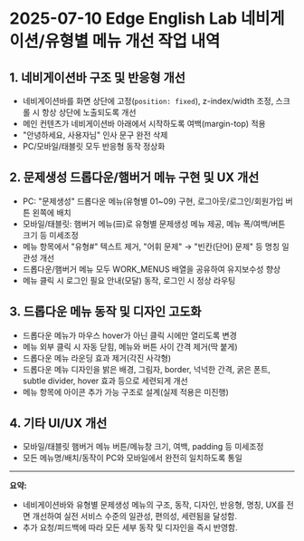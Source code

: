 # 2025-07-10 Edge English Lab 네비게이션/유형별 메뉴 개선 작업 내역

## 1. 네비게이션바 구조 및 반응형 개선
- 네비게이션바를 화면 상단에 고정(`position: fixed`), z-index/width 조정, 스크롤 시 항상 상단에 노출되도록 개선
- 메인 컨텐츠가 네비게이션바 아래에서 시작하도록 여백(margin-top) 적용
- "안녕하세요, 사용자님" 인사 문구 완전 삭제
- PC/모바일/태블릿 모두 반응형 동작 정상화

## 2. 문제생성 드롭다운/햄버거 메뉴 구현 및 UX 개선
- PC: "문제생성" 드롭다운 메뉴(유형별 01~09) 구현, 로그아웃/로그인/회원가입 버튼 왼쪽에 배치
- 모바일/태블릿: 햄버거 메뉴(☰)로 유형별 문제생성 메뉴 제공, 메뉴 폭/여백/버튼 크기 등 미세조정
- 메뉴 항목에서 "유형#" 텍스트 제거, "어휘 문제" → "빈칸(단어) 문제" 등 명칭 일관성 개선
- 드롭다운/햄버거 메뉴 모두 WORK_MENUS 배열을 공유하여 유지보수성 향상
- 메뉴 클릭 시 로그인 필요 안내(모달) 동작, 로그인 시 정상 라우팅

## 3. 드롭다운 메뉴 동작 및 디자인 고도화
- 드롭다운 메뉴가 마우스 hover가 아닌 클릭 시에만 열리도록 변경
- 메뉴 외부 클릭 시 자동 닫힘, 메뉴와 버튼 사이 간격 제거(딱 붙게)
- 드롭다운 메뉴 라운딩 효과 제거(각진 사각형)
- 드롭다운 메뉴 디자인을 밝은 배경, 그림자, border, 넉넉한 간격, 굵은 폰트, subtle divider, hover 효과 등으로 세련되게 개선
- 메뉴 항목에 아이콘 추가 가능 구조로 설계(실제 적용은 미진행)

## 4. 기타 UI/UX 개선
- 모바일/태블릿 햄버거 메뉴 버튼/메뉴창 크기, 여백, padding 등 미세조정
- 모든 메뉴명/배치/동작이 PC와 모바일에서 완전히 일치하도록 통일

---

**요약:**
- 네비게이션바와 유형별 문제생성 메뉴의 구조, 동작, 디자인, 반응형, 명칭, UX를 전면 개선하여 실전 서비스 수준의 일관성, 편의성, 세련됨을 달성함.
- 추가 요청/피드백에 따라 모든 세부 동작 및 디자인을 즉시 반영함.
